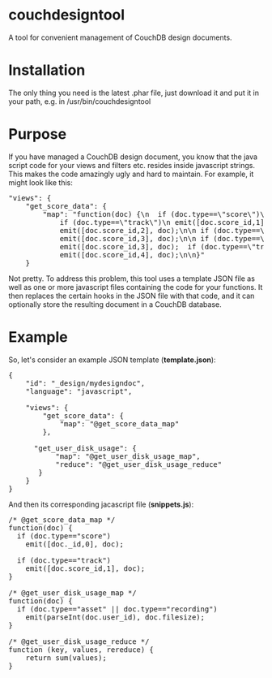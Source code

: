 couchdesigntool
===============

A tool for convenient management of CouchDB design documents.

Installation
============

The only thing you need is the latest .phar file, just download it and put it in your path, e.g. in /usr/bin/couchdesigntool

Purpose
=======

If you have managed a CouchDB design document, you know that the java script code for your views and filters etc. 
resides inside javascript strings. This makes the code amazingly ugly and hard to maintain.
For example, it might look like this:
<pre>
"views": {
    "get_score_data": {
        "map": "function(doc) {\n  if (doc.type==\"score\")\n    emit([doc._id,0], doc);\n\n 
            if (doc.type==\"track\")\n emit([doc.score_id,1], doc);\n\n  if (doc.type==\"recording\")\n
            emit([doc.score_id,2], doc);\n\n if (doc.type==\"trackasset\")\n 
            emit([doc.score_id,3], doc);\n\n if (doc.type==\"trackrecording\")\n 
            emit([doc.score_id,3], doc);  if (doc.type==\"trackeffect\")\n 
            emit([doc.score_id,4], doc);\n\n}"
    }
</pre>
Not pretty. To address this problem, this tool uses a template JSON file as well as one or more javascript files
containing the code for your functions. It then replaces the certain hooks in the JSON file with that code, and
it can optionally store the resulting document in a CouchDB database.

Example
=======

So, let's consider an example JSON template (<b>template.json</b>):
<pre>
{
    "id": "_design/mydesigndoc",
	"language": "javascript",

	"views": {
		"get_score_data": {
			"map": "@get_score_data_map"
		},

      "get_user_disk_usage": {
           "map": "@get_user_disk_usage_map",
           "reduce": "@get_user_disk_usage_reduce"
       }
	}
}
</pre>

And then its corresponding jacascript file (<b>snippets.js</b>):
<pre>
/* @get_score_data_map */
function(doc) {
  if (doc.type=="score")
    emit([doc._id,0], doc);

  if (doc.type=="track")
    emit([doc.score_id,1], doc);
}

/* @get_user_disk_usage_map */
function(doc) {
  if (doc.type=="asset" || doc.type=="recording")
    emit(parseInt(doc.user_id), doc.filesize);
}

/* @get_user_disk_usage_reduce */
function (key, values, rereduce) {
    return sum(values);
}
</pre>
